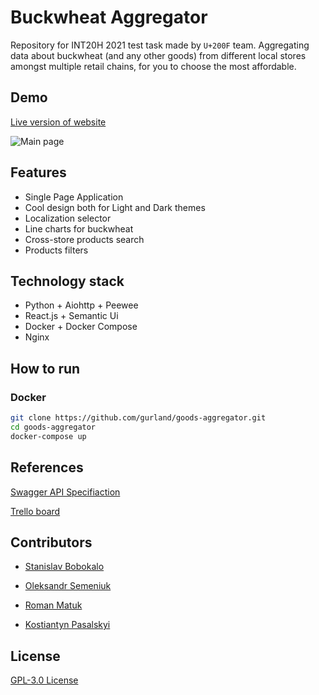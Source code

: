 # Buckwheat Aggregator
Repository for INT20H 2021 test task made by `U+200F` team.
Aggregating data about buckwheat (and any other goods) from different local stores amongst multiple retail chains, for you to choose the most affordable.

## Demo
[Live version of website](https://grechka.tech/)

![Main page](https://i.imgur.com/OWxUJvi.png)


## Features
- Single Page Application
- Cool design both for Light and Dark themes
- Localization selector
- Line charts for buckwheat
- Cross-store products search
- Products filters

## Technology stack
- Python + Aiohttp + Peewee
- React.js + Semantic Ui
- Docker + Docker Compose
- Nginx

## How to run
### Docker
```sh
git clone https://github.com/gurland/goods-aggregator.git
cd goods-aggregator
docker-compose up
```
## References
[Swagger API Specifiaction](https://app.swaggerhub.com/apis-docs/gurland/goods-aggregator/1.0.0)

[Trello board](https://trello.com/b/jZGsAdeR/goodsaggregator)

## Contributors

- [Stanislav Bobokalo](https://github.com/gurland/)

- [Oleksandr Semeniuk](https://github.com/dvoyakiy)

- [Roman Matuk](https://github.com/r666666)

- [Kostiantyn Pasalskyi](https://github.com/kiririnou)


## License
[GPL-3.0 License](https://github.com/gurland/goods-aggregator/blob/main/LICENSE)

